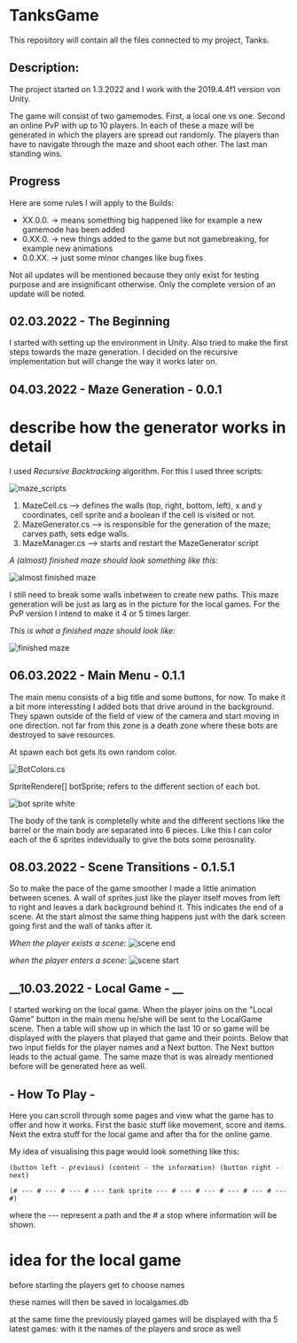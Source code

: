# __TanksGame__

This repository will contain all the files connected to my project, Tanks.

## __Description:__

The project started on 1.3.2022 and I work with the 2019.4.4f1 version von Unity.  

The game will consist of two gamemodes. First, a local one vs one. Second an online PvP with up to 10 players. In each of these a maze will be generated in which the players are spread out randomly. The players than have to navigate through the maze and shoot each other. The last man standing wins.


## __Progress__

Here are some rules I will apply to the Builds:

- XX.0.0. -> means something big happened like for example a new gamemode has been added
- 0.XX.0. -> new things added to the game but not gamebreaking, for example new animations
- 0.0.XX. -> just some minor changes like bug fixes

Not all updates will be mentioned because they only exist for testing purpose and are insignificant otherwise. Only the complete version of an update will be noted. 

## __02.03.2022 - The Beginning__

I started with setting up the environment in Unity.
Also tried to make the first steps towards the maze generation. 
I decided on the recursive implementation but will change the way it works later on.

## __04.03.2022 - Maze Generation - 0.0.1__

# describe how the generator works in detail 

I used _Recursive Backtracking_ algorithm. For this I used three scripts: 

![maze_scripts](./pics/Maze_Scripts.PNG) 
1. MazeCell.cs --> defines the walls (top, right, bottom, left), x and y coordinates, cell sprite and a boolean if the cell is visited or not.  
2. MazeGenerator.cs --> is responsible for the generation of the maze; carves path, sets edge walls.
3. MazeManager.cs --> starts and restart the MazeGenerator script

_A (almost) finished maze should look something like this:_

![almost finished maze](./pics/Solved_Maze_Unfinished.PNG)

I still need to break some walls inbetween to create new paths. This maze generation will be just as larg as in the picture for the local games. For the PvP version I intend to make it 4 or 5 times larger.

_This is what a finished maze should look like:_

![finished maze](./pics/Solved_Maze_Finished.PNG)

## __06.03.2022 - Main Menu - 0.1.1__

The main menu consists of a big title and some buttons, for now. To make it a bit more interessting I added bots that drive around in the background. They spawn outside of the field of view of the camera and start moving in one direction. not far from this zone is a death zone where these bots are destroyed to save resources. 

At spawn each bot gets its own random color.

![BotColors.cs](./pics/BotColores.cs.PNG)

SpriteRendere[] botSprite; refers to the different section of each bot.

![bot sprite white](./pics/Bot_sprite_white.PNG) 

The body of the tank is completelly white and the different sections like the barrel or the main body are separated into 6 pieces. Like this I can color each of the 6 sprites indevidually to give the bots some perosnality.

## __08.03.2022 - Scene Transitions - 0.1.5.1__

So to make the pace of the game smoother I made a little animation between scenes. A wall of sprites just like the player itself moves from left to right and leaves a dark background behind it. This indicates the end of a scene. At the start almost the same thing happens just with the dark screen going first and the wall of tanks after it.

_When the player exists a scene:_
![scene end](./pics/Scene_Transition_End.PNG)

_when the player enters a scene:_
![scene start](./pics/Scene_Transition_Start.PNG)

## __10.03.2022 - Local Game - __

I started working on the local game. When the player joins on the "Local Game" button in the main menu he/she will be sent to the LocalGame scene. Then a table will show up in which the last 10 or so game will be displayed with the players that played that game and their points. Below that two input fields for the player names and a Next button. The Next button leads to the actual game. The same maze that is was already mentioned before will be generated here as well. 

## - How To Play - 

Here you can scroll through some pages and view what the game has to offer and how it works. First the basic stuff like movement, score and items. Next the extra stuff for the local game and after tha for the online game. 

My idea of visualising this  page would look something like this:

    (button left - previous) (content - the information) (button right - next)

    (# --- # --- # --- # --- tank sprite --- # --- # --- # --- # --- # --- #) 

where the --- represent a path and the # a stop where information will be shown.

# idea for the local game
before starting the players get to choose names

these names will then be saved in localgames.db 

at the same time the previously played games will be displayed with tha 5 latest games: with it the names of the players and sroce as well 

